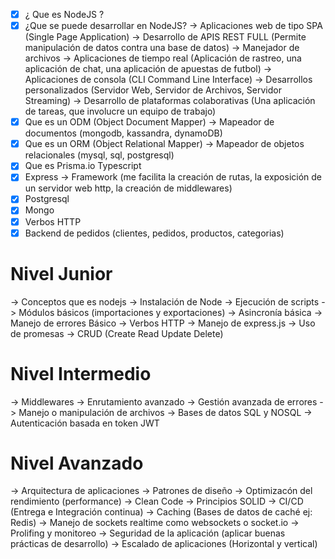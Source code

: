 - [x] ¿ Que es NodeJS ?
- [X] ¿Que se puede desarrollar en NodeJS?
  -> Aplicaciones web de tipo SPA (Single Page Application)
  -> Desarrollo de APIS REST FULL (Permite manipulación de datos contra una base de datos)
  -> Manejador de archivos
  -> Aplicaciones de tiempo real (Aplicación de rastreo, una aplicación de chat, una aplicación de apuestas de futbol)
  -> Aplicaciones de consola (CLI Command Line Interface)
  -> Desarrollos personalizados (Servidor Web, Servidor de Archivos, Servidor Streaming)
  -> Desarrollo de plataformas colaborativas (Una aplicación de tareas, que involucre un equipo de trabajo)
- [X] Que es un ODM  (Object Document Mapper) -> Mapeador de documentos (mongodb, kassandra, dynamoDB)
- [X] Que es un ORM  (Object Relational Mapper) -> Mapeador de objetos relacionales (mysql, sql, postgresql)
- [X] Que es Prisma.io Typescript
- [X] Express -> Framework (me facilita la creación de rutas, la exposición de un servidor web http, la creación de middlewares)
- [X] Postgresql
- [X] Mongo
- [X] Verbos HTTP
- [x] Backend de pedidos (clientes, pedidos, productos, categorias)

# Nivel Junior

-> Conceptos que es nodejs
-> Instalación de Node
-> Ejecución de scripts
-> Módulos básicos (importaciones y exportaciones)
-> Asincronía básica
-> Manejo de errores Básico
-> Verbos HTTP
-> Manejo de express.js
-> Uso de promesas
-> CRUD (Create Read Update Delete)

# Nivel Intermedio

-> Middlewares
-> Enrutamiento avanzado
-> Gestión avanzada de errores
-> Manejo o manipulación de archivos
-> Bases de datos SQL y NOSQL
-> Autenticación basada en token JWT

# Nivel Avanzado

-> Arquitectura de aplicaciones
-> Patrones de diseño
-> Optimizacón del rendimiento (performance)
-> Clean Code
-> Principios SOLID
-> CI/CD (Entrega e Integración continua)
-> Caching (Bases de datos de caché ej: Redis)
-> Manejo de sockets realtime como websockets o socket.io
-> Prolifing y monitoreo
-> Seguridad de la aplicación (aplicar buenas prácticas de desarrollo)
-> Escalado de aplicaciones (Horizontal y vertical)